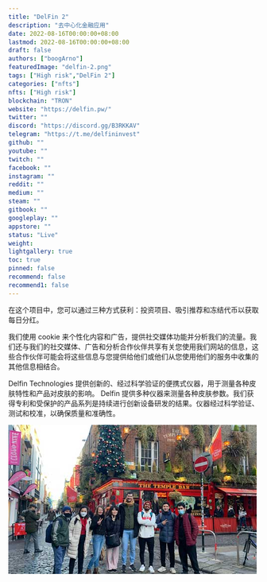 ```yaml
---
title: "DelFin 2"
description: "去中心化金融应用"
date: 2022-08-16T00:00:00+08:00
lastmod: 2022-08-16T00:00:00+08:00
draft: false
authors: ["boogArno"]
featuredImage: "delfin-2.png"
tags: ["High risk","DelFin 2"]
categories: ["nfts"]
nfts: ["High risk"]
blockchain: "TRON"
website: "https://delfin.pw/"
twitter: ""
discord: "https://discord.gg/B3RKKAV"
telegram: "https://t.me/delfininvest"
github: ""
youtube: ""
twitch: ""
facebook: ""
instagram: ""
reddit: ""
medium: ""
steam: ""
gitbook: ""
googleplay: ""
appstore: ""
status: "Live"
weight: 
lightgallery: true
toc: true
pinned: false
recommend: false
recommend1: false
---
```

在这个项目中，您可以通过三种方式获利：投资项目、吸引推荐和冻结代币以获取每日分红。

我们使用 cookie 来个性化内容和广告，提供社交媒体功能并分析我们的流量。我们还与我们的社交媒体、广告和分析合作伙伴共享有关您使用我们网站的信息，这些合作伙伴可能会将这些信息与您提供给他们或他们从您使用他们的服务中收集的其他信息相结合。

Delfin Technologies 提供创新的、经过科学验证的便携式仪器，用于测量各种皮肤特性和产品对皮肤的影响。 Delfin 提供多种仪器来测量各种皮肤参数。我们获得专利和受保护的产品系列是持续进行创新设备研发的结果。仪器经过科学验证、测试和校准，以确保质量和准确性。

![Temple-Bar-Walking-Tour](Temple-Bar-Walking-Tour.jpg)

